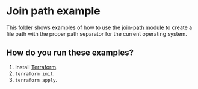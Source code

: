 # Join path example

This folder shows examples of how to use the [join-path module](https://github.com/terraform-modules-krish/terraform-aws-utilities/blob/v0.1.8/modules/join-path) to create a file path with the 
proper path separator for the current operating system. 




## How do you run these examples?

1. Install [Terraform](https://www.terraform.io/).
1. `terraform init`.
1. `terraform apply`.



